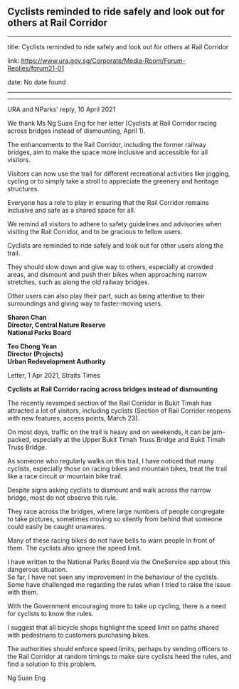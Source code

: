 ## Cyclists reminded to ride safely and look out for others at Rail Corridor
---
title: Cyclists reminded to ride safely and look out for others at Rail Corridor

link: https://www.ura.gov.sg/Corporate/Media-Room/Forum-Replies/forum21-01

date: No date found

---

-------------------------------------------------------------------------

URA and NParks' reply, 10 April 2021

We thank Ms Ng Suan Eng for her letter (Cyclists at Rail Corridor racing across bridges instead of dismounting, April 1).

The enhancements to the Rail Corridor, including the former railway bridges, aim to make the space more inclusive and accessible for all visitors.

Visitors can now use the trail for different recreational activities like jogging, cycling or to simply take a stroll to appreciate the greenery and heritage structures.

Everyone has a role to play in ensuring that the Rail Corridor remains inclusive and safe as a shared space for all.

We remind all visitors to adhere to safety guidelines and advisories when visiting the Rail Corridor, and to be gracious to fellow users.

Cyclists are reminded to ride safely and look out for other users along the trail.

They should slow down and give way to others, especially at crowded areas, and dismount and push their bikes when approaching narrow stretches, such as along the old railway bridges.

Other users can also play their part, such as being attentive to their surroundings and giving way to faster-moving users.

**Sharon Chan  
Director, Central Nature Reserve  
National Parks Board**

**Teo Chong Yean  
Director (Projects)  
Urban Redevelopment Authority**



Letter, 1 Apr 2021, Straits Times

**Cyclists at Rail Corridor racing across bridges instead of dismounting**

The recently revamped section of the Rail Corridor in Bukit Timah has attracted a lot of visitors, including cyclists (Section of Rail Corridor reopens with new features, access points, March 23).

On most days, traffic on the trail is heavy and on weekends, it can be jam-packed, especially at the Upper Bukit Timah Truss Bridge and Bukit Timah Truss Bridge.

As someone who regularly walks on this trail, I have noticed that many cyclists, especially those on racing bikes and mountain bikes, treat the trail like a race circuit or mountain bike trail.

Despite signs asking cyclists to dismount and walk across the narrow bridge, most do not observe this rule.

They race across the bridges, where large numbers of people congregate to take pictures, sometimes moving so silently from behind that someone could easily be caught unawares.

Many of these racing bikes do not have bells to warn people in front of them. The cyclists also ignore the speed limit.

I have written to the National Parks Board via the OneService app about this dangerous situation.  
So far, I have not seen any improvement in the behaviour of the cyclists. Some have challenged me regarding the rules when I tried to raise the issue with them.

With the Government encouraging more to take up cycling, there is a need for cyclists to know the rules.

I suggest that all bicycle shops highlight the speed limit on paths shared with pedestrians to customers purchasing bikes.

The authorities should enforce speed limits, perhaps by sending officers to the Rail Corridor at random timings to make sure cyclists heed the rules, and find a solution to this problem.

Ng Suan Eng
